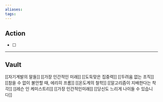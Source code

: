 ```yaml
---
aliases: 
tags:
---
```

## Action
- [ ] 


---
## Vault
[[자기계발의 말들]]
[[가장 인간적인 미래]]
[[도둑맞은 집중력]]
[[두려움 없는 조직]]
[[참을 수 없이 불안할 때, 에리히 프롬]]
[[온도계의 철학]]
[[알고리즘이 지배한다는 착각]]
[[레슨 인 케미스트리]]
[[가장 인간적인미래]]
[[당신도 느리게 나이들 수 있습니다]]